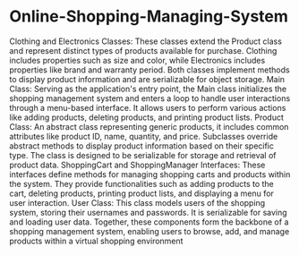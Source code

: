 # Online-Shopping-Managing-System
Clothing and Electronics Classes: These classes extend the Product class and represent distinct types of products available for purchase. Clothing includes properties such as size and color, while Electronics includes properties like brand and warranty period. Both classes implement methods to display product information and are serializable for object storage.
Main Class: Serving as the application's entry point, the Main class initializes the shopping management system and enters a loop to handle user interactions through a menu-based interface. It allows users to perform various actions like adding products, deleting products, and printing product lists.
Product Class: An abstract class representing generic products, it includes common attributes like product ID, name, quantity, and price. Subclasses override abstract methods to display product information based on their specific type. The class is designed to be serializable for storage and retrieval of product data.
ShoppingCart and ShoppingManager Interfaces: These interfaces define methods for managing shopping carts and products within the system. They provide functionalities such as adding products to the cart, deleting products, printing product lists, and displaying a menu for user interaction.
User Class: This class models users of the shopping system, storing their usernames and passwords. It is serializable for saving and loading user data.
Together, these components form the backbone of a shopping management system, enabling users to browse, add, and manage products within a virtual shopping environment
